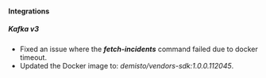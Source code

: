 
#### Integrations

##### Kafka v3

- Fixed an issue where the ***fetch-incidents*** command failed due to docker timeout.
- Updated the Docker image to: *demisto/vendors-sdk:1.0.0.112045*.
